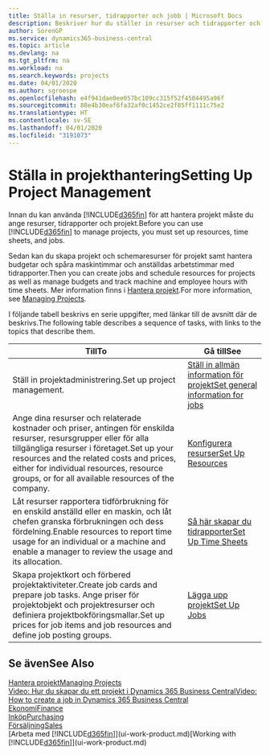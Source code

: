 ```yaml
---
title: Ställa in resurser, tidrapporter och jobb | Microsoft Docs
description: Beskriver hur du ställer in resurser och tidrapporter och projekt för att hantera projekt.
author: SorenGP
ms.service: dynamics365-business-central
ms.topic: article
ms.devlang: na
ms.tgt_pltfrm: na
ms.workload: na
ms.search.keywords: projects
ms.date: 04/01/2020
ms.author: sgroespe
ms.openlocfilehash: e4f941dae0ee057bc109cc315f52f4504495a96f
ms.sourcegitcommit: 88e4b30eaf6fa32af0c1452ce2f85ff1111c75e2
ms.translationtype: HT
ms.contentlocale: sv-SE
ms.lasthandoff: 04/01/2020
ms.locfileid: "3191073"
---
```

# <a name="setting-up-project-management"></a><span data-ttu-id="df78a-103">Ställa in projekthantering</span><span class="sxs-lookup"><span data-stu-id="df78a-103">Setting Up Project Management</span></span>
<span data-ttu-id="df78a-104">Innan du kan använda [!INCLUDE[d365fin](includes/d365fin_md.md)] för att hantera projekt måste du ange resurser, tidrapporter och projekt.</span><span class="sxs-lookup"><span data-stu-id="df78a-104">Before you can use [!INCLUDE[d365fin](includes/d365fin_md.md)] to manage projects, you must set up resources, time sheets, and jobs.</span></span>

<span data-ttu-id="df78a-105">Sedan kan du skapa projekt och schemaresurser för projekt samt hantera budgetar och spåra maskintimmar och anställdas arbetstimmar med tidrapporter.</span><span class="sxs-lookup"><span data-stu-id="df78a-105">Then you can create jobs and schedule resources for projects as well as manage budgets and track machine and employee hours with time sheets.</span></span> <span data-ttu-id="df78a-106">Mer information finns i [Hantera projekt](projects-manage-projects.md).</span><span class="sxs-lookup"><span data-stu-id="df78a-106">For more information, see [Managing Projects](projects-manage-projects.md).</span></span>  

<span data-ttu-id="df78a-107">I följande tabell beskrivs en serie uppgifter, med länkar till de avsnitt där de beskrivs.</span><span class="sxs-lookup"><span data-stu-id="df78a-107">The following table describes a sequence of tasks, with links to the topics that describe them.</span></span>

| <span data-ttu-id="df78a-108">Till</span><span class="sxs-lookup"><span data-stu-id="df78a-108">To</span></span> | <span data-ttu-id="df78a-109">Gå till</span><span class="sxs-lookup"><span data-stu-id="df78a-109">See</span></span> |
| --- | --- |
| <span data-ttu-id="df78a-110">Ställ in projektadministrering.</span><span class="sxs-lookup"><span data-stu-id="df78a-110">Set up project management.</span></span>|[<span data-ttu-id="df78a-111">Ställ in allmän information för projekt</span><span class="sxs-lookup"><span data-stu-id="df78a-111">Set general information for jobs</span></span>](projects-how-setup-jobs.md#to-set-general-information-for-jobs)|
| <span data-ttu-id="df78a-112">Ange dina resurser och relaterade kostnader och priser, antingen för enskilda resurser, resursgrupper eller för alla tillgängliga resurser i företaget.</span><span class="sxs-lookup"><span data-stu-id="df78a-112">Set up your resources and the related costs and prices, either for individual resources, resource groups, or for all available resources of the company.</span></span> |[<span data-ttu-id="df78a-113">Konfigurera resurser</span><span class="sxs-lookup"><span data-stu-id="df78a-113">Set Up Resources</span></span>](projects-how-setup-resources.md) |
| <span data-ttu-id="df78a-114">Låt resurser rapportera tidförbrukning för en enskild anställd eller en maskin, och låt chefen granska förbrukningen och dess fördelning.</span><span class="sxs-lookup"><span data-stu-id="df78a-114">Enable resources to report time usage for an individual or a machine and enable a manager to review the usage and its allocation.</span></span> |[<span data-ttu-id="df78a-115">Så här skapar du tidrapporter</span><span class="sxs-lookup"><span data-stu-id="df78a-115">Set Up Time Sheets</span></span>](projects-how-setup-time-sheets.md) |
| <span data-ttu-id="df78a-116">Skapa projektkort och förbered projektaktiviteter.</span><span class="sxs-lookup"><span data-stu-id="df78a-116">Create job cards and prepare job tasks.</span></span> <span data-ttu-id="df78a-117">Ange priser för projektobjekt och projektresurser och definiera projektbokföringsmallar.</span><span class="sxs-lookup"><span data-stu-id="df78a-117">Set up prices for job items and job resources and define job posting groups.</span></span> |[<span data-ttu-id="df78a-118">Lägga upp projekt</span><span class="sxs-lookup"><span data-stu-id="df78a-118">Set Up Jobs</span></span>](projects-how-setup-jobs.md) |

## <a name="see-also"></a><span data-ttu-id="df78a-119">Se även</span><span class="sxs-lookup"><span data-stu-id="df78a-119">See Also</span></span>

[<span data-ttu-id="df78a-120">Hantera projekt</span><span class="sxs-lookup"><span data-stu-id="df78a-120">Managing Projects</span></span>](projects-manage-projects.md)  
[<span data-ttu-id="df78a-121">Video: Hur du skapar du ett projekt i Dynamics 365 Business Central</span><span class="sxs-lookup"><span data-stu-id="df78a-121">Video: How to create a job in Dynamics 365 Business Central</span></span>](https://www.youtube.com/watch?v=VqaPWr7BWmw)  
[<span data-ttu-id="df78a-122">Ekonomi</span><span class="sxs-lookup"><span data-stu-id="df78a-122">Finance</span></span>](finance.md)  
[<span data-ttu-id="df78a-123">Inköp</span><span class="sxs-lookup"><span data-stu-id="df78a-123">Purchasing</span></span>](purchasing-manage-purchasing.md)  
[<span data-ttu-id="df78a-124">Försäljning</span><span class="sxs-lookup"><span data-stu-id="df78a-124">Sales</span></span>](sales-manage-sales.md)  
<span data-ttu-id="df78a-125">[Arbeta med [!INCLUDE[d365fin](includes/d365fin_md.md)]](ui-work-product.md)</span><span class="sxs-lookup"><span data-stu-id="df78a-125">[Working with [!INCLUDE[d365fin](includes/d365fin_md.md)]](ui-work-product.md)</span></span>  
